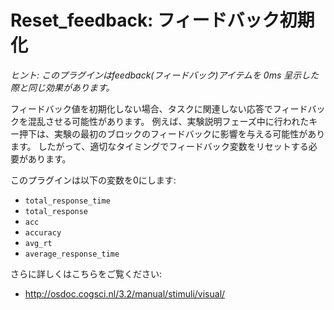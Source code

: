 # Reset_feedback: フィードバック初期化

*ヒント: このプラグインはfeedback(フィードバック)アイテムを 0ms 呈示した際と同じ効果があります。*

フィードバック値を初期化しない場合、タスクに関連しない応答でフィードバックを混乱させる可能性があります。 例えば、実験説明フェーズ中に行われたキー押下は、実験の最初のブロックのフィードバックに影響を与える可能性があります。 したがって、適切なタイミングでフィードバック変数をリセットする必要があります。

このプラグインは以下の変数を0にします:

- `total_response_time`
- `total_response`
- `acc`
- `accuracy`
- `avg_rt`
- `average_response_time`

さらに詳しくはこちらをご覧ください:

- <http://osdoc.cogsci.nl/3.2/manual/stimuli/visual/>
